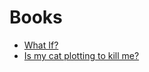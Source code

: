 # Books
- [What If?](http://www.amazon.com/What-If-Scientific-Hypothetical-Questions/dp/0544272994/ "Serious Scientific Answers to Absurd Hypothetical Questions")
- [Is my cat plotting to kill me?](http://www.amazon.com/How-Tell-Your-Plotting-Kill/dp/1449410243/)

